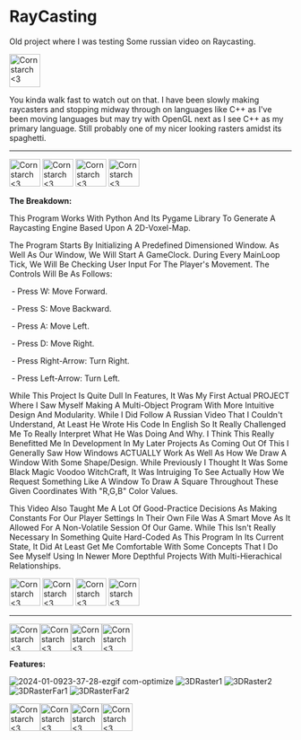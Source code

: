 # RayCasting
Old project where I was testing Some russian video on Raycasting. 

<img src="https://github.com/Kingerthanu/RayCasting/assets/76754592/8a2bde70-3ab0-4929-8b61-12c439003e32" alt="Cornstarch <3" width="55" height="59">

You kinda walk fast to watch out on that. I have been slowly making raycasters and stopping midway through on languages like C++ as I've been moving languages but may try with OpenGL next as I see C++ as my primary language. Still probably one of my nicer looking rasters amidst its spaghetti.

----------------------------------------------

<img src="https://github.com/Kingerthanu/RayCasting/assets/76754592/7be2a422-4e4e-454c-a1d5-b4cd99c126e9" alt="Cornstarch <3" width="55" height="49"> <img src="https://github.com/Kingerthanu/RayCasting/assets/76754592/7be2a422-4e4e-454c-a1d5-b4cd99c126e9" alt="Cornstarch <3" width="55" height="49"> <img src="https://github.com/Kingerthanu/RayCasting/assets/76754592/7be2a422-4e4e-454c-a1d5-b4cd99c126e9" alt="Cornstarch <3" width="55" height="49"> <img src="https://github.com/Kingerthanu/RayCasting/assets/76754592/7be2a422-4e4e-454c-a1d5-b4cd99c126e9" alt="Cornstarch <3" width="55" height="49">


**The Breakdown:**

  This Program Works With Python And Its Pygame Library To Generate A Raycasting Engine Based Upon A 2D-Voxel-Map.

  The Program Starts By Initializing A Predefined Dimensioned Window. As Well As Our Window, We Will Start A GameClock. During Every MainLoop Tick, We Will Be Checking User Input For The Player's Movement. The Controls Will Be As Follows:

  &nbsp;- Press W: Move Forward.

  &nbsp;- Press S: Move Backward.

  &nbsp;- Press A: Move Left.

  &nbsp;- Press D: Move Right.

  &nbsp;- Press Right-Arrow: Turn Right.

  &nbsp;- Press Left-Arrow: Turn Left.
  

  While This Project Is Quite Dull In Features, It Was My First Actual PROJECT Where I Saw Myself Making A Multi-Object Program With More Intuitive Design And Modularity. While I Did Follow A Russian Video That I Couldn't Understand, At Least He Wrote His Code In English So It Really Challenged Me To Really Interpret What He Was Doing And Why. I Think This Really Benefitted Me In Development In My Later Projects As Coming Out Of This I Generally Saw How Windows ACTUALLY Work As Well As How We Draw A Window With Some Shape/Design. While Previously I Thought It Was Some Black Magic Voodoo WitchCraft, It Was Intruiging To See Actually How We Request Something Like A Window To Draw A Square Throughout These Given Coordinates With "R,G,B" Color Values.

  This Video Also Taught Me A Lot Of Good-Practice Decisions As Making Constants For Our Player Settings In Their Own File Was A Smart Move As It Allowed For A Non-Volatile Session Of Our Game. While This Isn't Really Necessary In Something Quite Hard-Coded As This Program In Its Current State, It Did At Least Get Me Comfortable With Some Concepts That I Do See Myself Using In Newer More Depthful Projects With Multi-Hierachical Relationships.

<img src="https://github.com/Kingerthanu/RayCasting/assets/76754592/e1106c40-2320-4748-be36-c4aff6276c13" alt="Cornstarch <3" width="55" height="49"> <img src="https://github.com/Kingerthanu/RayCasting/assets/76754592/e1106c40-2320-4748-be36-c4aff6276c13" alt="Cornstarch <3" width="55" height="49"> <img src="https://github.com/Kingerthanu/RayCasting/assets/76754592/e1106c40-2320-4748-be36-c4aff6276c13" alt="Cornstarch <3" width="55" height="49"> <img src="https://github.com/Kingerthanu/RayCasting/assets/76754592/e1106c40-2320-4748-be36-c4aff6276c13" alt="Cornstarch <3" width="55" height="49">

----------------------------------------------

<img src="https://github.com/Kingerthanu/RayCasting/assets/76754592/67926ce6-45d1-4f01-b045-9d6d7d523325" alt="Cornstarch <3" width="55" height="49"><img src="https://github.com/Kingerthanu/RayCasting/assets/76754592/67926ce6-45d1-4f01-b045-9d6d7d523325" alt="Cornstarch <3" width="55" height="49"><img src="https://github.com/Kingerthanu/RayCasting/assets/76754592/67926ce6-45d1-4f01-b045-9d6d7d523325" alt="Cornstarch <3" width="55" height="49"><img src="https://github.com/Kingerthanu/RayCasting/assets/76754592/67926ce6-45d1-4f01-b045-9d6d7d523325" alt="Cornstarch <3" width="55" height="49">


**Features:**

![2024-01-0923-37-28-ezgif com-optimize](https://github.com/Kingerthanu/RayCasting/assets/76754592/5ff253b4-c88e-485d-aeb0-b7c9847e5ccf)
![3DRaster1](https://github.com/Kingerthanu/RayCasting/assets/76754592/039fcd9b-f984-4cd1-bae4-c0d142ebce6e)
![3DRaster2](https://github.com/Kingerthanu/RayCasting/assets/76754592/a5473ce6-a789-43f7-8d93-8b47a2ea7eea)
![3DRasterFar1](https://github.com/Kingerthanu/RayCasting/assets/76754592/a4d532b6-684f-4b5d-bc23-bd8e73870a97)
![3DRasterFar2](https://github.com/Kingerthanu/RayCasting/assets/76754592/1bd47685-3b16-4ad6-8b45-6ee3219bca45)



<img src="https://github.com/Kingerthanu/RayCasting/assets/76754592/07761638-8ddc-418e-a6fc-60e70c7b0d8f" alt="Cornstarch <3" width="55" height="49"><img src="https://github.com/Kingerthanu/RayCasting/assets/76754592/07761638-8ddc-418e-a6fc-60e70c7b0d8f" alt="Cornstarch <3" width="55" height="49"><img src="https://github.com/Kingerthanu/RayCasting/assets/76754592/07761638-8ddc-418e-a6fc-60e70c7b0d8f" alt="Cornstarch <3" width="55" height="49"><img src="https://github.com/Kingerthanu/RayCasting/assets/76754592/07761638-8ddc-418e-a6fc-60e70c7b0d8f" alt="Cornstarch <3" width="55" height="49">
